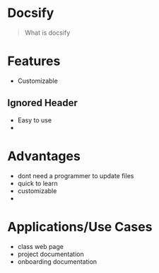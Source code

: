 # Docsify


> What is docsify

<!-- slide:break-100 -->

# Features

- Customizable
 ## Ignored Header <!-- {docsify-ignore} -->
- Easy to use
- 

<!-- slide:break-100 -->

# Advantages
-  dont need a programmer to update files
- quick to learn 
- customizable
- 

<!-- slide:break-100 -->


# Applications/Use Cases

- class web page
- project documentation
- onboarding documentation

<!-- slide:break-100 -->